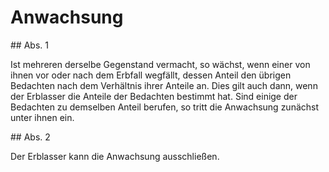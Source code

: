 # Anwachsung



\#\# Abs. 1

 Ist mehreren derselbe Gegenstand vermacht, so wächst, wenn einer von ihnen vor oder nach dem Erbfall wegfällt, dessen Anteil den übrigen Bedachten nach dem Verhältnis ihrer Anteile an. Dies gilt auch dann, wenn der Erblasser die Anteile der Bedachten bestimmt hat. Sind einige der Bedachten zu demselben Anteil berufen, so tritt die Anwachsung zunächst unter ihnen ein.

\#\# Abs. 2

 Der Erblasser kann die Anwachsung ausschließen. 

